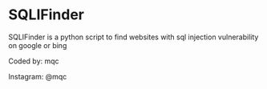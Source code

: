 # SQLIFinder
SQLIFinder is a python script to find websites with sql injection vulnerability on google or bing

Coded by: mqc

Instagram: @mqc
